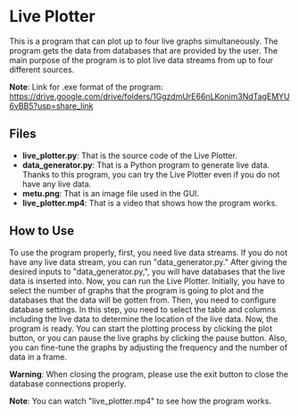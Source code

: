 # Live Plotter
This is a program that can plot up to four live graphs simultaneously. The program gets the data from databases that are provided by the user. The main purpose of the program is to plot live data streams from up to four different sources.

**Note**: Link for .exe format of the program: https://drive.google.com/drive/folders/1GgzdmUrE66nLKonim3NdTagEMYU6vBB5?usp=share_link

## Files
* **live_plotter.py**: That is the source code of the Live Plotter.
* **data_generator.py**: That is a Python program to generate live data. Thanks to this program, you can try the Live Plotter even if you do not have any live data.
* **metu.png**: That is an image file used in the GUI.
* **live_plotter.mp4**: That is a video that shows how the program works.

## How to Use
To use the program properly, first, you need live data streams. If you do not have any live data stream, you can run "data_generator.py." After giving the desired inputs to "data_generator.py,", you will have databases that the live data is inserted into. Now, you can run the Live Plotter. Initially, you have to select the number of graphs that the program is going to plot and the databases that the data will be gotten from. Then, you need to configure database settings. In this step, you need to select the table and columns including the live data to determine the location of the live data. Now, the program is ready. You can start the plotting process by clicking the plot button, or you can pause the live graphs by clicking the pause button. Also, you can fine-tune the graphs by adjusting the frequency and the number of data in a frame.

**Warning**: When closing the program, please use the exit button to close the database connections properly.

**Note**: You can watch "live_plotter.mp4" to see how the program works.
